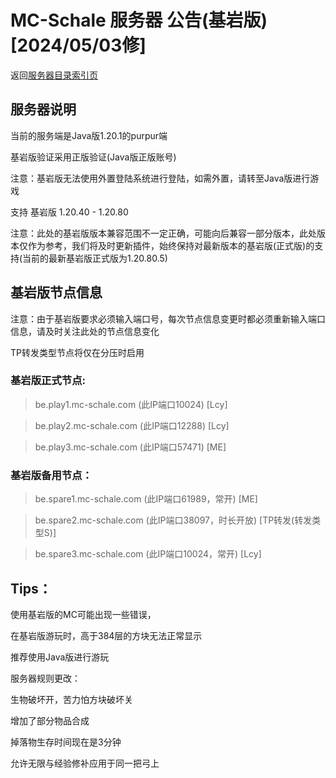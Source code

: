 # MC-Schale 服务器 公告(基岩版) [2024/05/03修]

返回[服务器目录索引页](https://www.mc-schale.com/othersites/Markdown/Index/)

## 服务器说明

当前的服务端是Java版1.20.1的purpur端

基岩版验证采用正版验证(Java版正版账号)

注意：基岩版无法使用外置登陆系统进行登陆，如需外置，请转至Java版进行游戏

支持 基岩版 1.20.40 - 1.20.80

注意：此处的基岩版版本兼容范围不一定正确，可能向后兼容一部分版本，此处版本仅作为参考，我们将及时更新插件，始终保持对最新版本的基岩版(正式版)的支持(当前的最新基岩版正式版为1.20.80.5)

## 基岩版节点信息

注意：由于基岩版要求必须输入端口号，每次节点信息变更时都必须重新输入端口信息，请及时关注此处的节点信息变化

TP转发类型节点将仅在分压时启用

### 基岩版正式节点:

>be.play1.mc-schale.com (此IP端口10024) [Lcy]

>be.play2.mc-schale.com (此IP端口12288) [Lcy]

>be.play3.mc-schale.com (此IP端口57471) [ME]

### 基岩版备用节点：

>be.spare1.mc-schale.com (此IP端口61989，常开) [ME]

>be.spare2.mc-schale.com (此IP端口38097，时长开放) [TP转发(转发类型S)]

>be.spare3.mc-schale.com (此IP端口10024，常开) [Lcy]

## Tips：

使用基岩版的MC可能出现一些错误，

在基岩版游玩时，高于384层的方块无法正常显示

推荐使用Java版进行游玩

服务器规则更改：

生物破坏开，苦力怕方块破坏关

增加了部分物品合成

掉落物生存时间现在是3分钟

允许无限与经验修补应用于同一把弓上